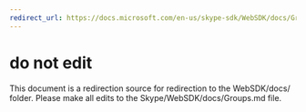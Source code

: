 ```yaml
---
redirect_url: https://docs.microsoft.com/en-us/skype-sdk/WebSDK/docs/Groups
---
```

# do not edit
This document is a redirection source for redirection to the WebSDK/docs/ folder. Please make all edits to the Skype/WebSDK/docs/Groups.md file.

